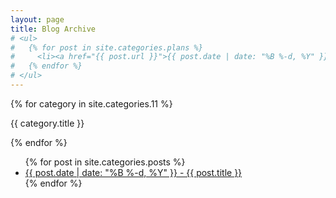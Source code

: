 ```yaml
---
layout: page
title: Blog Archive
# <ul>
#   {% for post in site.categories.plans %}
#     <li><a href="{{ post.url }}">{{ post.date | date: "%B %-d, %Y" }} - {{ post.title }}</a></li>
#   {% endfor %}
# </ul>
---
```

{% for category in site.categories.11 %}
  <p>{{ category.title }}</p>
{% endfor %}
  <ul>
    {% for post in site.categories.posts %}
      <li><a href="{{ post.url }}" class="archive-link">{{ post.date | date: "%B %-d, %Y" }} - {{ post.title }}</a></li>
    {% endfor %}
  </ul>